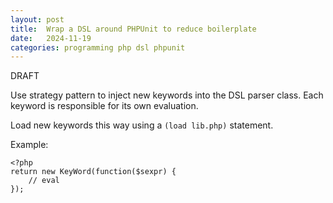```yaml
---
layout: post
title:  Wrap a DSL around PHPUnit to reduce boilerplate
date:   2024-11-19
categories: programming php dsl phpunit
---
```


DRAFT

Use strategy pattern to inject new keywords into the DSL parser class. Each keyword is responsible for its own evaluation.

Load new keywords this way using a `(load lib.php)` statement.

Example:

```
<?php
return new KeyWord(function($sexpr) {
    // eval
});
```
